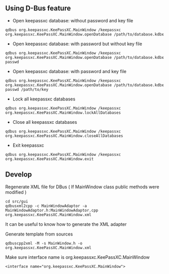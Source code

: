 ## Using D-Bus feature

* Open keepassxc database: without password and key file

```
qdbus org.keepassxc.KeePassXC.MainWindow /keepassxc org.keepassxc.KeePassXC.MainWindow.openDatabase /path/to/database.kdbx
```

* Open keepassxc database: with password but without key file

```
qdbus org.keepassxc.KeePassXC.MainWindow /keepassxc org.keepassxc.KeePassXC.MainWindow.openDatabase /path/to/database.kdbx passwd
```

* Open keepassxc database: with password and key file

```
qdbus org.keepassxc.KeePassXC.MainWindow /keepassxc org.keepassxc.KeePassXC.MainWindow.openDatabase /path/to/database.kdbx passwd /path/to/key
```

*  Lock all keepassxc databases

```
qdbus org.keepassxc.KeePassXC.MainWindow /keepassxc org.keepassxc.KeePassXC.MainWindow.lockAllDatabases
```

*  Close all keepassxc databases

```
qdbus org.keepassxc.KeePassXC.MainWindow /keepassxc org.keepassxc.KeePassXC.MainWindow.closeAllDatabases
```
    
*  Exit keepassxc

```
qdbus org.keepassxc.KeePassXC.MainWindow /keepassxc org.keepassxc.KeePassXC.MainWindow.exit
```

## Develop

Regenerate XML file for DBus ( If MainWindow class public methods were modified )

```
cd src/gui    
qdbusxml2cpp -c MainWindowAdaptor -a MainWindowAdaptor.h:MainWindowAdaptor.cpp org.keepassxc.KeePassXC.MainWindow.xml
```

It can be useful to know how to generate the XML adapter

Generate template from sources

```
qdbuscpp2xml -M -s MainWindow.h -o org.keepassxc.KeePassXC.MainWindow.xml
```
    
Make sure interface name is org.keepassxc.KeePassXC.MainWindow

```
<interface name="org.keepassxc.KeePassXC.MainWindow">
```
